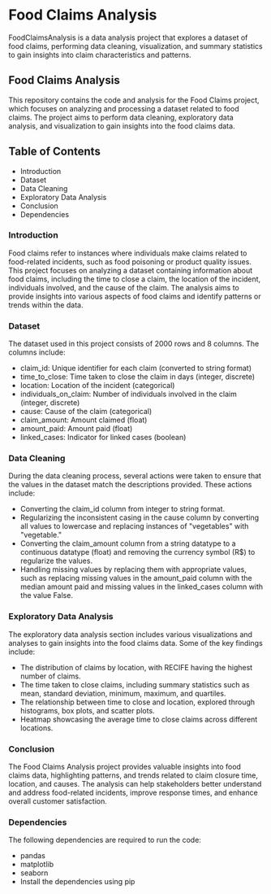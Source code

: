 # Food Claims Analysis
FoodClaimsAnalysis is a data analysis project that explores a dataset of food claims, performing data cleaning, visualization, and summary statistics to gain insights into claim characteristics and patterns.

## Food Claims Analysis
This repository contains the code and analysis for the Food Claims project, which focuses on analyzing and processing a dataset related to food claims. The project aims to perform data cleaning, exploratory data analysis, and visualization to gain insights into the food claims data.

## Table of Contents
- Introduction
- Dataset
- Data Cleaning
- Exploratory Data Analysis
- Conclusion
- Dependencies

### Introduction
Food claims refer to instances where individuals make claims related to food-related incidents, such as food poisoning or product quality issues. This project focuses on analyzing a dataset containing information about food claims, including the time to close a claim, the location of the incident, individuals involved, and the cause of the claim. The analysis aims to provide insights into various aspects of food claims and identify patterns or trends within the data.

### Dataset
The dataset used in this project consists of 2000 rows and 8 columns. The columns include:

- claim_id: Unique identifier for each claim (converted to string format)
- time_to_close: Time taken to close the claim in days (integer, discrete)
- location: Location of the incident (categorical)
- individuals_on_claim: Number of individuals involved in the claim (integer, discrete)
- cause: Cause of the claim (categorical)
- claim_amount: Amount claimed (float)
- amount_paid: Amount paid (float)
- linked_cases: Indicator for linked cases (boolean)

### Data Cleaning
During the data cleaning process, several actions were taken to ensure that the values in the dataset match the descriptions provided. These actions include:

- Converting the claim_id column from integer to string format.
- Regularizing the inconsistent casing in the cause column by converting all values to lowercase and replacing instances of "vegetables" with "vegetable."
- Converting the claim_amount column from a string datatype to a continuous datatype (float) and removing the currency symbol (R$) to regularize the values.
- Handling missing values by replacing them with appropriate values, such as replacing missing values in the amount_paid column with the median amount paid and missing values in the linked_cases column with the value False.

### Exploratory Data Analysis
The exploratory data analysis section includes various visualizations and analyses to gain insights into the food claims data. Some of the key findings include:

- The distribution of claims by location, with RECIFE having the highest number of claims.
- The time taken to close claims, including summary statistics such as mean, standard deviation, minimum, maximum, and quartiles.
- The relationship between time to close and location, explored through histograms, box plots, and scatter plots.
- Heatmap showcasing the average time to close claims across different locations.
  
### Conclusion
The Food Claims Analysis project provides valuable insights into food claims data, highlighting patterns, and trends related to claim closure time, location, and causes. The analysis can help stakeholders better understand and address food-related incidents, improve response times, and enhance overall customer satisfaction.

### Dependencies
The following dependencies are required to run the code:

- pandas
- matplotlib
- seaborn
- Install the dependencies using pip
